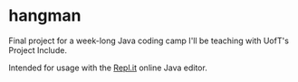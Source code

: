 # hangman
Final project for a week-long Java coding camp I'll be teaching with UofT's Project Include.

Intended for usage with the [Repl.it](https://repl.it/languages/java) online Java editor.
